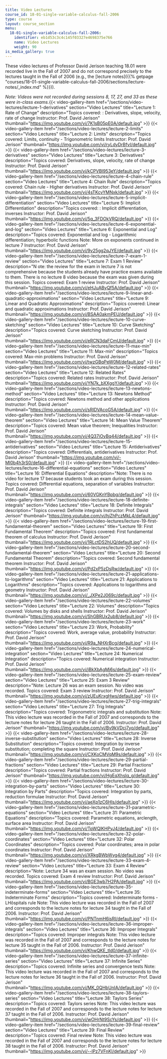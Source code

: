 ```yaml
---
title: Video Lectures
course_id: 18-01-single-variable-calculus-fall-2006
type: course
layout: course_section
menu:
  18-01-single-variable-calculus-fall-2006:
    identifier: eb1d53c3c4c145f03327e4698375e766
    name: Video Lectures
    weight: 90
is_media_gallery: true
---
```


These video lectures of Professor David Jerison teaching 18.01 were recorded live in the Fall of 2007 and do not correspond precisely to the lectures taught in the Fall of 2006 (e.g., the [lecture notes]({{% getpage "courses/18-01-single-variable-calculus-fall-2006/sections/lecture-notes/_index.md" %}})).

_Note: Videos were not recorded during sessions 8, 17, 27, and 33 as these were in-class exams._{{< video-gallery-item href="/sections/video-lectures/lecture-1-derivatives" section="Video Lectures" title="Lecture 1: Rate of Change" description="Topics covered: : Derivatives, slope, velocity, rate of change Instructor: Prof. David Jerison" thumbnail="https://img.youtube.com/vi/7K1sB05pE0A/default.jpg" >}}
{{< video-gallery-item href="/sections/video-lectures/lecture-2-limits" section="Video Lectures" title="Lecture 2: Limits" description="Topics covered: Limits, continuity - Trigonometric limits Instructor: Prof. David Jerison" thumbnail="https://img.youtube.com/vi/ryLdyDrBfvI/default.jpg" >}}
{{< video-gallery-item href="/sections/video-lectures/lecture-3-derivatives" section="Video Lectures" title="Lecture 3: Derivatives" description="Topics covered: Derivatives, slope, velocity, rate of change Instructor: Prof. David Jerison" thumbnail="https://img.youtube.com/vi/kCPVBl953eY/default.jpg" >}}
{{< video-gallery-item href="/sections/video-lectures/lecture-4-chain-rule" section="Video Lectures" title="Lecture 4: Chain Rule" description="Topics covered: Chain rule - Higher derivatives Instructor: Prof. David Jerison" thumbnail="https://img.youtube.com/vi/4sTKcvYMNxk/default.jpg" >}}
{{< video-gallery-item href="/sections/video-lectures/lecture-5-implicit-differentiation" section="Video Lectures" title="Lecture 5: Implicit Differentiation" description="Topics covered: : Implicit differentiation, inverses Instructor: Prof. David Jerison" thumbnail="https://img.youtube.com/vi/5q_3FDOkVRQ/default.jpg" >}}
{{< video-gallery-item href="/sections/video-lectures/lecture-6-exponential-and-log" section="Video Lectures" title="Lecture 6: Exponential and Log" description="Topics covered: Exponential and log - Logarithmic differentiation; hyperbolic functions Note: More on exponents continued in lecture 7 Instructor: Prof. David Jerison" thumbnail="https://img.youtube.com/vi/9v25gg2qJYE/default.jpg" >}}
{{< video-gallery-item href="/sections/video-lectures/lecture-7-exam-1-review" section="Video Lectures" title="Lecture 7: Exam 1 Review" description="N ote: the review for the exam in lecture 7 is not comprehensive   because the students already have practice exams available to them.   There is no lecture 8 video because the exam was given during this   session. Topics covered: Exam 1 review Instructor: Prof. David Jerison" thumbnail="https://img.youtube.com/vi/eHJuAByQf5A/default.jpg" >}}
{{< video-gallery-item href="/sections/video-lectures/lecture-9-linear-and-quadratic-approximations" section="Video Lectures" title="Lecture 9: Linear and Quadratic Approximations" description="Topics covered: Linear and quadratic approximations Instructor: Prof. David Jerison" thumbnail="https://img.youtube.com/vi/BSAA0akmPEU/default.jpg" >}}
{{< video-gallery-item href="/sections/video-lectures/lecture-10-curve-sketching" section="Video Lectures" title="Lecture 10: Curve Sketching" description="Topics covered: Curve sketching Instructor: Prof. David Jerison" thumbnail="https://img.youtube.com/vi/eRCN3daFCmU/default.jpg" >}}
{{< video-gallery-item href="/sections/video-lectures/lecture-11-max-min" section="Video Lectures" title="Lecture 11: Max-min" description="Topics covered: Max-min problems Instructor: Prof. David Jerison" thumbnail="https://img.youtube.com/vi/twzGBqPeW0M/default.jpg" >}}
{{< video-gallery-item href="/sections/video-lectures/lecture-12-related-rates" section="Video Lectures" title="Lecture 12: Related Rates" description="Topics covered: Related rates Instructor: Prof. David Jerison" thumbnail="https://img.youtube.com/vi/YN7k_bXXggY/default.jpg" >}}
{{< video-gallery-item href="/sections/video-lectures/lecture-13-newtons-method" section="Video Lectures" title="Lecture 13: Newtons Method" description="Topics covered: Newtons method and other applications Instructor: Prof. David Jerison" thumbnail="https://img.youtube.com/vi/sRIDVAcoG5A/default.jpg" >}}
{{< video-gallery-item href="/sections/video-lectures/lecture-14-mean-value-theorem" section="Video Lectures" title="Lecture 14: Mean Value Theorem" description="Topics covered: Mean value theorem; Inequalities Instructor: Prof. David Jerison" thumbnail="https://img.youtube.com/vi/4Q37iOyBq44/default.jpg" >}}
{{< video-gallery-item href="/sections/video-lectures/lecture-15-antiderivatives" section="Video Lectures" title="Lecture 15: Antiderivatives" description="Topics covered: Differentials, antiderivatives Instructor: Prof. David Jerison" thumbnail="https://img.youtube.com/vi/-MI0b4h3rS0/default.jpg" >}}
{{< video-gallery-item href="/sections/video-lectures/lecture-16-differential-equations" section="Video Lectures" title="Lecture 16: Differential Equations" description="Note: There is no video for lecture 17 because students took an exam during this session. Topics covered: Differential equations, separation of variables Instructor: Prof. David Jerison" thumbnail="https://img.youtube.com/vi/60VGKnYBpbg/default.jpg" >}}
{{< video-gallery-item href="/sections/video-lectures/lecture-18-definite-integrals" section="Video Lectures" title="Lecture 18: Definite Integrals" description="Topics covered: Definite integrals Instructor: Prof. David Jerison" thumbnail="https://img.youtube.com/vi/hjZhPczMkL4/default.jpg" >}}
{{< video-gallery-item href="/sections/video-lectures/lecture-19-first-fundamental-theorem" section="Video Lectures" title="Lecture 19: First Fundamental Theorem" description="Topics covered: First fundamental theorem of calculus Instructor: Prof. David Jerison" thumbnail="https://img.youtube.com/vi/1RLctDS2hUQ/default.jpg" >}}
{{< video-gallery-item href="/sections/video-lectures/lecture-20-second-fundamental-theorem" section="Video Lectures" title="Lecture 20: Second Fundamental Theorem" description="Topics covered: Second fundamental theorem Instructor: Prof. David Jerison" thumbnail="https://img.youtube.com/vi/Pd2xP5zDsRw/default.jpg" >}}
{{< video-gallery-item href="/sections/video-lectures/lecture-21-applications-to-logarithms" section="Video Lectures" title="Lecture 21: Applications to Logarithms" description="Topics covered: Applications to logarithms and geometry Instructor: Prof. David Jerison" thumbnail="https://img.youtube.com/vi/_JXPe2J069c/default.jpg" >}}
{{< video-gallery-item href="/sections/video-lectures/lecture-22-volumes" section="Video Lectures" title="Lecture 22: Volumes" description="Topics covered: Volumes by disks and shells Instructor: Prof. David Jerison" thumbnail="https://img.youtube.com/vi/ShGBRUx2ub8/default.jpg" >}}
{{< video-gallery-item href="/sections/video-lectures/lecture-23-work" section="Video Lectures" title="Lecture 23: Work, Probability" description="Topics covered: Work, average value, probability Instructor: Prof. David Jerison" thumbnail="https://img.youtube.com/vi/R9a_NHXrBcg/default.jpg" >}}
{{< video-gallery-item href="/sections/video-lectures/lecture-24-numerical-integration" section="Video Lectures" title="Lecture 24: Numerical Integration" description="Topics covered: Numerical integration Instructor: Prof. David Jerison" thumbnail="https://img.youtube.com/vi/jBkXbAgMj6s/default.jpg" >}}
{{< video-gallery-item href="/sections/video-lectures/lecture-25-exam-review" section="Video Lectures" title="Lecture 25: Exam 3 Review" description="Note: Lecture 26 was an exam session. No video was recorded. Topics covered: Exam 3 review Instructor: Prof. David Jerison" thumbnail="https://img.youtube.com/vi/zUEuKrxgHws/default.jpg" >}}
{{< video-gallery-item href="/sections/video-lectures/lecture-27-trig-integrals" section="Video Lectures" title="Lecture 27: Trig Integrals" description="Topics covered: Trigonometric integrals and substitution Note: This video lecture was recorded in the Fall of 2007 and corresponds to the lecture notes for lecture 26 taught in the Fall of 2006. Instructor: Prof. David Jerison" thumbnail="https://img.youtube.com/vi/Bv9kVDcj7yo/default.jpg" >}}
{{< video-gallery-item href="/sections/video-lectures/lecture-28-inverse-substitution" section="Video Lectures" title="Lecture 28: Inverse Substitution" description="Topics covered: Integration by inverse substitution; completing the square Instructor: Prof. David Jerison" thumbnail="https://img.youtube.com/vi/CXKoCMVqM9s/default.jpg" >}}
{{< video-gallery-item href="/sections/video-lectures/lecture-29-partial-fractions" section="Video Lectures" title="Lecture 29: Partial Fractions" description="Topics covered: Partial fractions Instructor: Prof. David Jerison" thumbnail="https://img.youtube.com/vi/HgEqXhsIq_g/default.jpg" >}}
{{< video-gallery-item href="/sections/video-lectures/lecture-30-integration-by-parts" section="Video Lectures" title="Lecture 30: Integration by Parts" description="Topics covered: Integration by parts, reduction formulae Instructor: Prof. David Jerison" thumbnail="https://img.youtube.com/vi/aeXp1zC6Hls/default.jpg" >}}
{{< video-gallery-item href="/sections/video-lectures/lecture-31-parametric-equations" section="Video Lectures" title="Lecture 31: Parametric Equations" description="Topics covered: Parametric equations, arclength, surface area Instructor: Prof. David Jerison" thumbnail="https://img.youtube.com/vi/TpWQlKHPyJ4/default.jpg" >}}
{{< video-gallery-item href="/sections/video-lectures/lecture-32-polar-coordinates" section="Video Lectures" title="Lecture 32: Polar Coordinates" description="Topics covered: Polar coordinates; area in polar coordinates Instructor: Prof. David Jerison" thumbnail="https://img.youtube.com/vi/XRkgBWbWvg4/default.jpg" >}}
{{< video-gallery-item href="/sections/video-lectures/lecture-33-exam-4-review" section="Video Lectures" title="Lecture 33: Exam 4 Review" description="Note: Lecture 34 was an exam session. No video was recorded. Topics covered: Exam 4 review Instructor: Prof. David Jerison" thumbnail="https://img.youtube.com/vi/BGE3wb7H2PA/default.jpg" >}}
{{< video-gallery-item href="/sections/video-lectures/lecture-35-indeterminate-forms" section="Video Lectures" title="Lecture 35: Indeterminate Forms" description="Topics covered: Indeterminate forms - LHôspitals rule Note: This video lecture was recorded in the Fall of 2007 and corresponds to the lecture notes for lecture 34 taught in the Fall of 2006. Instructor: Prof. David Jerison" thumbnail="https://img.youtube.com/vi/PNTnmH6jsRI/default.jpg" >}}
{{< video-gallery-item href="/sections/video-lectures/lecture-36-improper-integrals" section="Video Lectures" title="Lecture 36: Improper Integrals" description="Topics covered: Improper integrals Note: This video lecture was recorded in the Fall of 2007 and corresponds to the lecture notes for lecture 35 taught in the Fall of 2006. Instructor: Prof. David Jerison" thumbnail="https://img.youtube.com/vi/KhwQKE_tld0/default.jpg" >}}
{{< video-gallery-item href="/sections/video-lectures/lecture-37-infinite-series" section="Video Lectures" title="Lecture 37: Infinite Series" description="Topics covered: Infinite series and convergence tests Note: This video lecture was recorded in the Fall of 2007 and corresponds to the lecture notes for lecture 36 taught in the Fall of 2006. Instructor: Prof. David Jerison" thumbnail="https://img.youtube.com/vi/MK_0QHbUnIA/default.jpg" >}}
{{< video-gallery-item href="/sections/video-lectures/lecture-38-taylors-series" section="Video Lectures" title="Lecture 38: Taylors Series" description="Topics covered: Taylors series Note: This video lecture was recorded in the Fall of 2007 and corresponds to the lecture notes for lecture 37 taught in the Fall of 2006. Instructor: Prof. David Jerison" thumbnail="https://img.youtube.com/vi/wOHrNt9ScYs/default.jpg" >}}
{{< video-gallery-item href="/sections/video-lectures/lecture-39-final-review" section="Video Lectures" title="Lecture 39: Final Review" description="Topics covered: Final review Note: This video lecture was recorded in the Fall of 2007 and corresponds to the lecture notes for lecture 38 taught in the Fall of 2006. Instructor: Prof. David Jerison" thumbnail="https://img.youtube.com/vi/--lPz7VFnKI/default.jpg" >}}